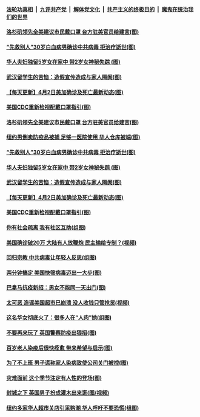 ####  [法轮功真相](../../../../basic/blob/master/README.md?t=04031630) &nbsp;|&nbsp; [九评共产党](../../../../9ping.md/blob/master/README.md?t=04031630) &nbsp;|&nbsp; [解体党文化](../../../../jtdwh.md/blob/master/README.md?t=04031630)  &nbsp;|&nbsp; [共产主义的终极目的](../../../../gczydzjmd.md/blob/master/README.md?t=04031630) &nbsp;|&nbsp; [魔鬼在统治我们的世界](../../../../mgztzwmdsj.md/blob/master/README.md?t=04031630) 

#### [洛杉矶领先全美建议市民戴口罩 台方驻美官员给建言(图)](../pages/p3/928443.md?t=04031630) 

#### [“先救别人”30岁白血病男确诊中共病毒 拒治疗逝世(图)](../pages/p3/928417.md?t=04031630) 

#### [华人夫妇独留5岁女在家中 带2岁女神秘失踪 (图)](../pages/p3/928390.md?t=04031630) 

#### [武汉留学生的苦恼：造假宣传造成与家人隔阂(图)](../pages/p3/928383.md?t=04031630) 

#### [【每天更新】4月2日美加确诊及死亡最新动态(图)](../pages/p3/928262.md?t=04031630) 

#### [美国CDC重新检视配戴口罩指引(图)](../pages/p3/928330.md?t=04031630) 

#### [洛杉矶领先全美建议市民戴口罩 台方驻美官员给建言(图)](../pages/p3/928443.md?t=04031630) 

#### [纽约男倒卖防疫品被捕 足够一医院使用 华人仓库被端(图)](../pages/p3/928419.md?t=04031630) 

#### [“先救别人”30岁白血病男确诊中共病毒 拒治疗逝世(图)](../pages/p3/928417.md?t=04031630) 

#### [华人夫妇独留5岁女在家中 带2岁女神秘失踪 (图)](../pages/p3/928390.md?t=04031630) 

#### [武汉留学生的苦恼：造假宣传造成与家人隔阂(图)](../pages/p3/928383.md?t=04031630) 

#### [【每天更新】4月2日美加确诊及死亡最新动态(图)](../pages/p3/928262.md?t=04031630) 

#### [美国CDC重新检视配戴口罩指引(图)](../pages/p3/928330.md?t=04031630) 

#### [你有社会疏离 我有社区互助(组图)](../pages/p3/928222.md?t=04031630) 

#### [美国确诊破20万 大陆有人放鞭炮 民主输给专制？(视频)](../pages/p3/928307.md?t=04031630) 

#### [回归宗教 中共病毒让年轻人反思(组图)](../pages/p3/928321.md?t=04031630) 

#### [两分钟搞定 美国快筛病毒迈出一大步(图)](../pages/p3/928305.md?t=04031630) 

#### [巴拿马抗疫新招：男女不能同一天出门(图)](../pages/p3/928275.md?t=04031630) 

#### [太可恶 造谣美国超市巳崩溃 没人收钱只管抢货(视频)](../pages/p3/928267.md?t=04031630) 

#### [这名华女彻底火了：很多人在“人肉”她(组图)](../pages/p3/928264.md?t=04031630) 

#### [不要再来玩了 英国警察防疫出狠招(图)](../pages/p3/928226.md?t=04031630) 

#### [百岁老人染疫后很快痊愈 带来希望与启示(图)](../pages/p3/928218.md?t=04031630) 

#### [为了不上班 男子谎称家人染病致使公司关门被控(图)](../pages/p3/928206.md?t=04031630) 

#### [灾难面前 这个季节注定有人性的登场(图)](../pages/p3/928156.md?t=04031630) 

#### [封城之下 英国男子扮成灌木出来逛(图/视频)](../pages/p3/928170.md?t=04031630) 

#### [纽约多家华人超市关店引采购潮 华人呼吁不要恐慌(组图)](../pages/p3/928075.md?t=04031630) 

